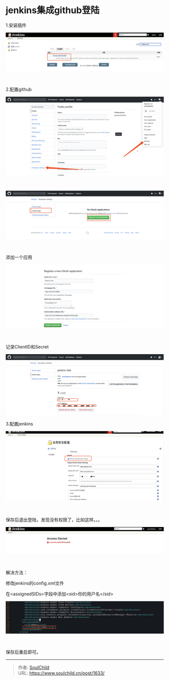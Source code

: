# jenkins集成github登陆

<!--more-->
1.安装插件

<img src="images/256dcf851f0670bb1e8b393133e1f1ae.png" />

&nbsp;

2.配置github

<img src="images/bad7c0b224edd9ba8af1ee8c23564a0b.png" />

&nbsp;

<img src="images/6a26a2601adec8815c5217bc4f3d3657.png" />

&nbsp;

添加一个应用

<img src="images/41b2cafc848fbcc0e45a6f21e091f40b.png" />

&nbsp;

记录ClientID和Secret

<img src="images/3f5628b56b61015a6083cb08fe634bff.png" />

3.配置jenkins

<img src="images/e8eb3b431102acf9fc836c2c2cf7cd7c.png" />

&nbsp;

保存后退出登陆，发现没有权限了，比如这样。。。

<img src="images/fa5a06ed24c2669b8f2adddb02edaa85.png" />

&nbsp;

解决方法：

修改jenkins的config.xml文件

在&lt;assignedSIDs&gt;字段中添加&lt;sid&gt;你的用户名&lt;/sid&gt;

<img src="images/607e145cf1ac344eea47987fcd67b6bc.png" />

&nbsp;

保存后重启即可。


---

> 作者: [SoulChild](https://www.soulchild.cn)  
> URL: https://www.soulchild.cn/post/1633/  

